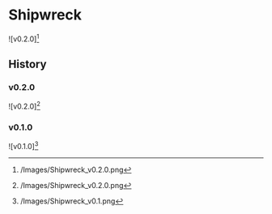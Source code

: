 # Shipwreck

![v0.2.0][^v0.2.0]

## History

### v0.2.0

![v0.2.0][^v0.2.0]

### v0.1.0

![v0.1.0][^v0.1.0]

[^v0.1.0]: /Images/Shipwreck_v0.1.png
[^v0.2.0]: /Images/Shipwreck_v0.2.0.png
